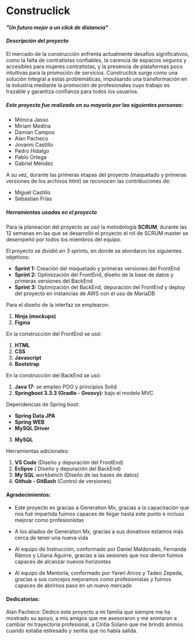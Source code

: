 #   **Construclick** 

####  *"Un futuro mejor a un click de distancia"* 

#### *Descripción del proyecto*

El mercado de la construcción enfrenta actualmente desafíos significativos, como la falta de contratistas confiables, la carencia de espacios seguros y accesibles para mujeres contratistas, y la presencia de plataformas poco intuitivas para la promoción de servicios. Construclick surge como una solución integral a estas problemáticas, impulsando una transformación en la industria mediante la promoción de profesionales cuyo trabajo es trazable y garantiza confianza para todos los usuarios.

#### 

#####  **Este proyecto fue realizado en su mayoría por las siguientes personas:**

- Mónica Jasso 
- Miriam Medina 
- Damian Campos 
- Alan Pacheco 
- Jovanni Castillo 
- Pedro Hidalgo 
- Pablo Ortega  
- Gabriel Méndez 

A su vez, durante las primeras etapas del proyecto (maquetado y primeras versiones de los archivos html) se reconocen las contribuciones de:

- Miguel Castillo
- Sebastían Frías

#####   Herramientas usadas en el proyecto 

Para la planeación del proyecto se usó la metodología **SCRUM**, durante las 12 semanas en las que se desarrolló el proyecto el rol de SCRUM master se desempeñó por todos los miembros del equipo.

El proyecto se dividió en 3 sprints, en donde se abordaron los siguientes objetivos:

- **Sprint 1:** Creación del maquetado y primeras versiones del FrontEnd
- **Sprint 2:** Optimización del FrontEnd, diseño de la base de datos y primeras versiones del BackEnd
- **Sprint 3:** Optimización del BackEnd, depuración del FrontEnd y deploy del proyecto en instancias de AWS con el uso de MariaDB

 Para el diseño de la interfaz se emplearon: 

1. **Ninja (mockups)**
2. **Figma** 

 En la construcción del FrontEnd se usó:

1. **HTML**
2.  **CSS**
3.  **Javascript**
4. **Bootstrap**

 En la construcción del BackEnd se usó:

1. **Java 17:** se empleo POO y principios Solid
2. **Springboot 3.3.3 (Gradle - Groovy):** bajo el modelo MVC

Dependencias de Spring boot:
- **Spring Data JPA**
- **Spring WEB**
- **MySQL Driver**

3. **MySQL**

 Herramientas adicionales:

1. **VS Code** (Diseño y depuración del FrontEnd)
2. **Eclipse** ( Diseño y depuración del BackEnd)
3. **My SQL** workbench (Diseño de las bases de datos)
4. **Github - GitBash** (Control de versiones)

#### Agradecimientos:

- Este proyecto es gracias a Generation Mx, gracias a la capacitación que nos fué impartida fuimos capaces de llegar hasta este punto e incluso mejorar como profesionistas 

- A los aliados de Generation Mx, gracias a sus donativos estamos más cerca de tener una nueva vida

- Al equipo de Instrucción, conformado por Daniel Maldonado, Fernanda Rámos y Liliana Aguirre, gracias a las sesiones que nos dieron fuimos capaces de alcanzar nuevos horizontes

- Al equipo de Mentoría, conformado por Yareri Arcos y Tadeo Zepeda, gracias a sus concejos mejoramos como profesionistas y fuimos capaces de abrirnos paso en un nuevo mercado

#### Dedicatorias:

Alan Pacheco: Dedico este proyecto a mi familia que siempre me ha mostrado su apoyo, a mis amigos que me asesoraron y me animaron a cambiar mi trayectoria profesional, a Cintia Solano que me brindó ánimos cuando estaba estresado y sentía que no había salida.





